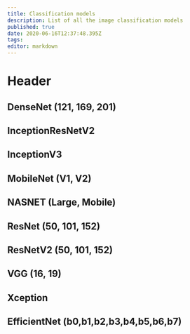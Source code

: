 ```yaml
---
title: Classification models
description: List of all the image classification models
published: true
date: 2020-06-16T12:37:48.395Z
tags: 
editor: markdown
---
```


# Header
## DenseNet (121, 169, 201)
## InceptionResNetV2
## InceptionV3
## MobileNet (V1, V2)
## NASNET (Large, Mobile)
## ResNet (50, 101, 152)
## ResNetV2 (50, 101, 152)
## VGG (16, 19)
## Xception
## EfficientNet (b0,b1,b2,b3,b4,b5,b6,b7)